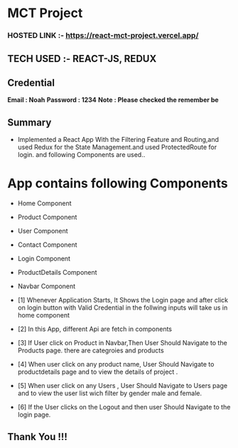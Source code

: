 # MCT Project 

### HOSTED LINK :- https://react-mct-project.vercel.app/

## TECH USED :- REACT-JS, REDUX 

## Credential

**Email : Noah**
**Password : 1234**
**Note : Please checked the remember be**

## Summary

- Implemented a React App With the Filtering Feature and  Routing,and used Redux for the State Management.and used ProtectedRoute for login.
and following Components are used..

# App contains following Components

- Home Component
- Product Component
- User Component
- Contact Component
- Login Component
- ProductDetails Component
- Navbar Component

- [1] Whenever Application Starts, It Shows the Login page and  after  click on login button with Valid Credential  in the follwing inputs  will take us in home component

- [2]  In this App, different  Api are fetch in components

- [3] If User click on Product  in Navbar,Then User Should Navigate to the Products page. there are categroies and products 

- [4] When  user click on any product name, User Should Navigate  to productdetails page  and  to view the details of project .

- [5] When  user click on any Users , User Should Navigate  to Users page   and  to view the  user list wich filter by gender male and female.

- [6] If the  User clicks on the Logout  and then user  Should Navigate to the login page.

## Thank You !!!